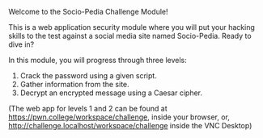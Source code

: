 Welcome to the Socio-Pedia Challenge Module!

This is a web application security module where you will put your hacking skills to the test against a social media site named Socio-Pedia.
Ready to dive in? 

In this module, you will progress through three levels:
1. Crack the password using a given script.
2. Gather information from the site.
3. Decrypt an encrypted message using a Caesar cipher.

(The web app for levels 1 and 2 can be found at https://pwn.college/workspace/challenge, inside your browser, or, http://challenge.localhost/workspace/challenge inside the VNC Desktop)
